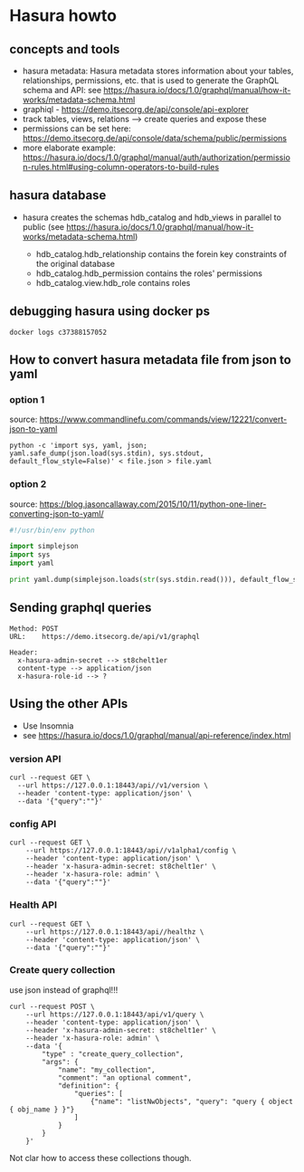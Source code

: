 # Hasura howto

## concepts and tools

- hasura metadata: Hasura metadata stores information about your tables, relationships, permissions, etc. that is used to generate the GraphQL schema and API: see <https://hasura.io/docs/1.0/graphql/manual/how-it-works/metadata-schema.html>
- graphiql - <https://demo.itsecorg.de/api/console/api-explorer>
- track tables, views, relations --> create queries and expose these
- permissions can be set here: <https://demo.itsecorg.de/api/console/data/schema/public/permissions>
- more elaborate example: <https://hasura.io/docs/1.0/graphql/manual/auth/authorization/permission-rules.html#using-column-operators-to-build-rules>


## hasura database

- hasura creates the schemas hdb_catalog and hdb_views in parallel to public (see <https://hasura.io/docs/1.0/graphql/manual/how-it-works/metadata-schema.html>)

  - hdb_catalog.hdb_relationship contains the forein key constraints of the original database
  - hdb_catalog.hdb_permission contains the roles' permissions
  - hdb_catalog.view.hdb_role contains roles

## debugging hasura using docker ps
    docker logs c37388157052

## How to convert hasura metadata file from json to yaml

### option 1
source: <https://www.commandlinefu.com/commands/view/12221/convert-json-to-yaml>

    python -c 'import sys, yaml, json; yaml.safe_dump(json.load(sys.stdin), sys.stdout, default_flow_style=False)' < file.json > file.yaml

### option 2
source: <https://blog.jasoncallaway.com/2015/10/11/python-one-liner-converting-json-to-yaml/>

~~~python
#!/usr/bin/env python

import simplejson
import sys
import yaml

print yaml.dump(simplejson.loads(str(sys.stdin.read())), default_flow_style=False)
~~~

## Sending graphql queries

    Method: POST
    URL:    https://demo.itsecorg.de/api/v1/graphql

    Header:
  	  x-hasura-admin-secret --> st8chelt1er
   	  content-type --> application/json
   	  x-hasura-role-id --> ?

## Using the other APIs
- Use Insomnia
- see <https://hasura.io/docs/1.0/graphql/manual/api-reference/index.html>

### version API

    curl --request GET \
      --url https://127.0.0.1:18443/api//v1/version \
      --header 'content-type: application/json' \
      --data '{"query":""}'

### config API

    curl --request GET \
        --url https://127.0.0.1:18443/api//v1alpha1/config \
        --header 'content-type: application/json' \
        --header 'x-hasura-admin-secret: st8chelt1er' \
        --header 'x-hasura-role: admin' \
        --data '{"query":""}'


### Health API

    curl --request GET \
        --url https://127.0.0.1:18443/api//healthz \
        --header 'content-type: application/json' \
        --data '{"query":""}'

### Create query collection 
use json instead of graphql!!!

    curl --request POST \
        --url https://127.0.0.1:18443/api/v1/query \
        --header 'content-type: application/json' \
        --header 'x-hasura-admin-secret: st8chelt1er' \
        --header 'x-hasura-role: admin' \
        --data '{
            "type" : "create_query_collection",
            "args": {
                "name": "my_collection",
                "comment": "an optional comment",
                "definition": {
                    "queries": [
                        {"name": "listNwObjects", "query": "query { object { obj_name } }"}
                    ]
                }
            }
        }'

Not clar how to access these collections though.